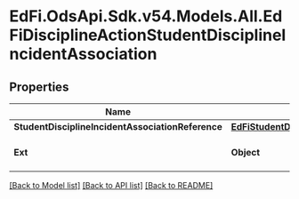 # EdFi.OdsApi.Sdk.v54.Models.All.EdFiDisciplineActionStudentDisciplineIncidentAssociation

## Properties

Name | Type | Description | Notes
------------ | ------------- | ------------- | -------------
**StudentDisciplineIncidentAssociationReference** | [**EdFiStudentDisciplineIncidentAssociationReference**](EdFiStudentDisciplineIncidentAssociationReference.md) |  | 
**Ext** | **Object** | Extensions to the DisciplineActionStudentDisciplineIncidentAssociation entity. | [optional] 

[[Back to Model list]](../../README.md#documentation-for-models) [[Back to API list]](../../README.md#documentation-for-api-endpoints) [[Back to README]](../../README.md)

